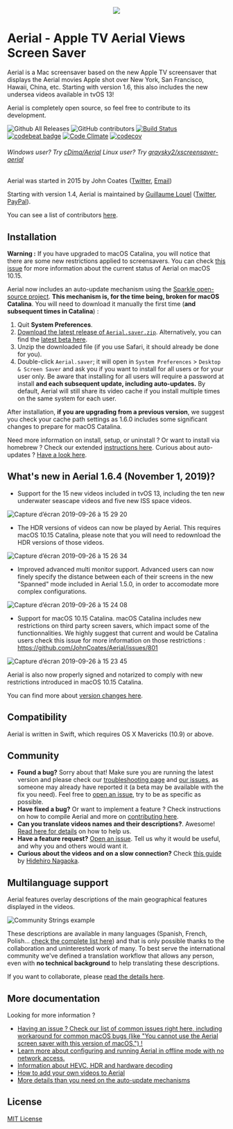<p align="center">
  <img src="https://cloud.githubusercontent.com/assets/499192/10754100/c0e1cc4c-7c95-11e5-9d3b-842d3acc2fd5.gif">
</p>

# Aerial - Apple TV Aerial Views Screen Saver

Aerial is a Mac screensaver based on the new Apple TV screensaver that displays the Aerial movies Apple shot over New York, San Francisco, Hawaii, China, etc. Starting with version 1.6, this also includes the new undersea videos available in tvOS 13!

Aerial is completely open source, so feel free to contribute to its development.

![Github All Releases](https://img.shields.io/github/downloads/johncoates/aerial/total.svg?maxAge=86400)
![GitHub contributors](https://img.shields.io/github/contributors/johncoates/aerial.svg?maxAge=2592000)
[![Build Status](https://travis-ci.org/JohnCoates/Aerial.svg?branch=master)](https://travis-ci.org/JohnCoates/Aerial)
[![codebeat badge](https://codebeat.co/badges/cefd1672-5501-4b79-8d08-c2121cdbc9ed)](https://codebeat.co/projects/github-com-johncoates-aerial-e1c8873e-7a9f-4c74-9e50-0380add2478a)
[![Code Climate](https://codeclimate.com/github/JohnCoates/Aerial/badges/gpa.svg)](https://codeclimate.com/github/JohnCoates/Aerial)
[![codecov](https://codecov.io/gh/JohnCoates/Aerial/branch/master/graph/badge.svg)](https://codecov.io/gh/JohnCoates/Aerial)

###### Windows user? Try [cDima/Aerial](https://github.com/cDima/Aerial/) Linux user? Try [graysky2/xscreensaver-aerial](https://github.com/graysky2/xscreensaver-aerial/)

Aerial was started in 2015 by John Coates ([Twitter](https://twitter.com/JohnCoatesDev), [Email](mailto:john@johncoates.me))

Starting with version 1.4, Aerial is maintained by [Guillaume Louel](https://github.com/glouel) ([Twitter](https://twitter.com/C_Wiz), [PayPal](https://paypal.me/glouel?locale.x=fr_FR)).

You can see a list of contributors [here](https://github.com/JohnCoates/Aerial/graphs/contributors).

## Installation

**Warning :** If you have upgraded to macOS Catalina, you will notice that there are some new restrictions applied to screensavers. You can check [this issue](https://github.com/JohnCoates/Aerial/issues/801) for more information about the current status of Aerial on macOS 10.15.  

Aerial now includes an auto-update mechanism using the [Sparkle open-source project](https://github.com/sparkle-project/Sparkle). **This mechanism is, for the time being, broken for macOS Catalina**. You will need to download it manually the first time (**and subsequent times in Catalina**) :

1. Quit **System Preferences**.
2. [Download the latest release of `Aerial.saver.zip`](https://github.com/JohnCoates/Aerial/releases/latest). Alternatively, you can find the [latest beta here](https://github.com/JohnCoates/Aerial/releases). 
3. Unzip the downloaded file (if you use Safari, it should already be done for you).
4. Double-click `Aerial.saver`; it will open in `System Preferences` > `Desktop & Screen Saver` and ask you if you want to install for all users or for your user only. Be aware that installing for all users will require a password at install **and each subsequent update, including auto-updates.** By default, Aerial will still share its video cache if you install multiple times on the same system for each user.

After installation, **if you are upgrading from a previous version**, we suggest you check your cache path settings as 1.6.0 includes some significant changes to prepare for macOS Catalina. 

Need more information on install, setup, or uninstall ? Or want to install via homebrew ? Check our extended [instructions here](Documentation/Installation.md). Curious about auto-updates ? [Have a look here](Documentation/AutoUpdates.md).

## What's new in Aerial 1.6.4 (November 1, 2019)?

- Support for the 15 new videos included in tvOS 13, including the ten new underwater seascape videos and five new ISS space videos. 

![Capture d’écran 2019-09-26 à 15 29 20](https://user-images.githubusercontent.com/37544189/65692345-a9224600-e072-11e9-8c60-b0e0e546ad31.jpg)

- The HDR versions of videos can now be played by Aerial. This requires macOS 10.15 Catalina, please note that you will need to redownload the HDR versions of those videos. 

![Capture d’écran 2019-09-26 à 15 26 34](https://user-images.githubusercontent.com/37544189/65692344-a889af80-e072-11e9-8eac-361ba1f5d980.jpg)

- Improved advanced multi monitor support. Advanced users can now finely specify the distance between each of their screens in the new "Spanned" mode included in Aerial 1.5.0, in order to accomodate more complex configurations.

![Capture d’écran 2019-09-26 à 15 24 08](https://user-images.githubusercontent.com/37544189/65692342-a889af80-e072-11e9-81ad-de70c7b2f0a1.jpg)

- Support for macOS 10.15 Catalina. macOS Catalina includes new restrictions on third party screen savers, which impact some of the functionnalities. We highly suggest that current and would be Catalina users check this issue for more information on those restrictions : https://github.com/JohnCoates/Aerial/issues/801

![Capture d’écran 2019-09-26 à 15 23 45](https://user-images.githubusercontent.com/37544189/65692340-a889af80-e072-11e9-8109-cdcd8f55fe86.jpg)

Aerial is also now properly signed and notarized to comply with new restrictions introduced in macOS 10.15 Catalina. 

You can find more about [version changes here](Documentation/ChangeLog.md).

## Compatibility

Aerial is written in Swift, which requires OS X Mavericks (10.9) or above.  

## Community

- **Found a bug?** Sorry about that! Make sure you are running the latest version and please check our [troubleshooting page](Documentation/Troubleshooting.md) and [our issues](https://github.com/JohnCoates/Aerial/issues), as someone may already have reported it (a beta may be available with the fix you need). Feel free to [open an issue](https://github.com/JohnCoates/Aerial/issues/new), try to be as specific as possible.
- **Have fixed a bug?** Or want to implement a feature ? Check instructions on how to compile Aerial and more on [contributing here](Documentation/Contribute.md).
- **Can you translate videos names and their descriptions?**. Awesome! [Read here for details](Resources/Community/Readme.md) on how to help us.
- **Have a feature request?** [Open an issue](https://github.com/JohnCoates/Aerial/issues/new). Tell us why it would be useful, and why you and others would want it.
- **Curious about the videos and on a slow connection?** Check [this guide](https://paper.dropbox.com/doc/Aerial-macOS-screen-saver-list-with-version-1.4.6-HvOeL0gNhLpqpIFgmLHaS) by [Hidehiro Nagaoka](https://github.com/hidehiro98).

## Multilanguage support

Aerial features overlay descriptions of the main geographical features displayed in the videos.

![Community Strings example](https://user-images.githubusercontent.com/4295/52958947-75bd6180-3395-11e9-947f-3c77d9f41928.jpg)

These descriptions are available in many languages (Spanish, French, Polish… [check the complete list here](Resources/Community/Readme.md)) and that is only possible thanks to the collaboration and uninterested work of many. To best serve the international community we've defined a translation workflow that allows any person, even with **no technical background** to help translating these descriptions.

If you want to collaborate, please [read the details here](Resources/Community/Readme.md).

## More documentation

Looking for more information ?

- [Having an issue ? Check our list of common issues right here, including workaround for common macOS bugs (like "You cannot use the Aerial screen saver with this version of macOS.") !](Documentation/Troubleshooting.md)
- [Learn more about configuring and running Aerial in offline mode with no network access.](Documentation/OfflineMode.md)
- [Information about HEVC, HDR and hardware decoding](Documentation/HardwareDecoding.md) 
- [How to add your own videos to Aerial](Documentation/CustomVideos.md)
- [More details than you need on the auto-update mechanisms](Documentation/AutoUpdates.md)

## License

[MIT License](https://raw.githubusercontent.com/JohnCoates/Aerial/master/LICENSE)
